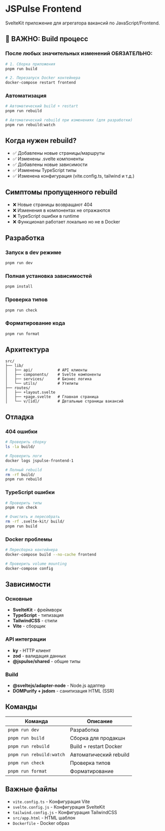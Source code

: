 # JSPulse Frontend

SvelteKit приложение для агрегатора вакансий по JavaScript/Frontend.

## 🚨 ВАЖНО: Build процесс

### После любых значительных изменений ОБЯЗАТЕЛЬНО:

```bash
# 1. Сборка приложения
pnpm run build

# 2. Перезапуск Docker контейнера
docker-compose restart frontend
```

### Автоматизация

```bash
# Автоматический build + restart
pnpm run rebuild

# Автоматический rebuild при изменениях (для разработки)
pnpm run rebuild:watch
```

## Когда нужен rebuild?

- ✅ Добавлены новые страницы/маршруты
- ✅ Изменены .svelte компоненты
- ✅ Добавлены новые зависимости
- ✅ Изменены TypeScript типы
- ✅ Изменена конфигурация (vite.config.ts, tailwind и т.д.)

## Симптомы пропущенного rebuild

- ❌ Новые страницы возвращают 404
- ❌ Изменения в компонентах не отражаются
- ❌ TypeScript ошибки в runtime
- ❌ Функционал работает локально но не в Docker

## Разработка

### Запуск в dev режиме
```bash
pnpm run dev
```

### Полная установка зависимостей
```bash
pnpm install
```

### Проверка типов
```bash
pnpm run check
```

### Форматирование кода
```bash
pnpm run format
```

## Архитектура

```
src/
├── lib/
│   ├── api/           # API клиенты
│   ├── components/    # Svelte компоненты
│   ├── services/      # Бизнес логика
│   └── utils/         # Утилиты
├── routes/
│   ├── +layout.svelte
│   ├── +page.svelte   # Главная страница
│   └── v/[id]/        # Детальные страницы вакансий
```

## Отладка

### 404 ошибки
```bash
# Проверить сборку
ls -la build/

# Проверить логи
docker logs jspulse-frontend-1

# Полный rebuild
rm -rf build/
pnpm run rebuild
```

### TypeScript ошибки
```bash
# Проверить типы
pnpm run check

# Очистить и пересобрать
rm -rf .svelte-kit/ build/
pnpm run build
```

### Docker проблемы
```bash
# Пересборка контейнера
docker-compose build --no-cache frontend

# Проверить volume mounting
docker-compose config
```

## Зависимости

### Основные
- **SvelteKit** - фреймворк
- **TypeScript** - типизация
- **TailwindCSS** - стили
- **Vite** - сборщик

### API интеграции
- **ky** - HTTP клиент
- **zod** - валидация данных
- **@jspulse/shared** - общие типы

### Build
- **@sveltejs/adapter-node** - Node.js адаптер
- **DOMPurify + jsdom** - санитизация HTML (SSR)

## Команды

| Команда | Описание |
|---------|----------|
| `pnpm run dev` | Разработка |
| `pnpm run build` | Сборка для продакшн |
| `pnpm run rebuild` | Build + restart Docker |
| `pnpm run rebuild:watch` | Автоматический rebuild |
| `pnpm run check` | Проверка типов |
| `pnpm run format` | Форматирование |

## Важные файлы

- `vite.config.ts` - Конфигурация Vite
- `svelte.config.js` - Конфигурация SvelteKit
- `tailwind.config.js` - Конфигурация TailwindCSS
- `src/app.html` - HTML шаблон
- `Dockerfile` - Docker образ 